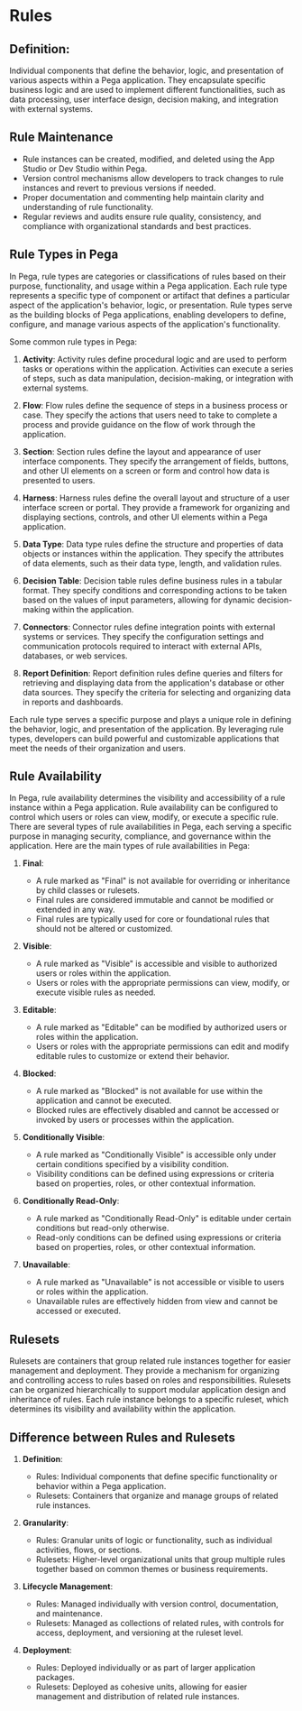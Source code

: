 # Rules
## Definition:
Individual components that define the behavior, logic, and presentation of various aspects within a Pega application. They encapsulate specific business logic and are used to implement different functionalities, such as data processing, user interface design, decision making, and integration with external systems.

## Rule Maintenance
- Rule instances can be created, modified, and deleted using the App Studio or Dev Studio within Pega.
- Version control mechanisms allow developers to track changes to rule instances and revert to previous versions if needed.
- Proper documentation and commenting help maintain clarity and understanding of rule functionality.
- Regular reviews and audits ensure rule quality, consistency, and compliance with organizational standards and best practices.

## Rule Types in Pega
In Pega, rule types are categories or classifications of rules based on their purpose, functionality, and usage within a Pega application. Each rule type represents a specific type of component or artifact that defines a particular aspect of the application's behavior, logic, or presentation. Rule types serve as the building blocks of Pega applications, enabling developers to define, configure, and manage various aspects of the application's functionality.

Some common rule types in Pega:

1. **Activity**: Activity rules define procedural logic and are used to perform tasks or operations within the application. Activities can execute a series of steps, such as data manipulation, decision-making, or integration with external systems.

2. **Flow**: Flow rules define the sequence of steps in a business process or case. They specify the actions that users need to take to complete a process and provide guidance on the flow of work through the application.

3. **Section**: Section rules define the layout and appearance of user interface components. They specify the arrangement of fields, buttons, and other UI elements on a screen or form and control how data is presented to users.

4. **Harness**: Harness rules define the overall layout and structure of a user interface screen or portal. They provide a framework for organizing and displaying sections, controls, and other UI elements within a Pega application.

5. **Data Type**: Data type rules define the structure and properties of data objects or instances within the application. They specify the attributes of data elements, such as their data type, length, and validation rules.

6. **Decision Table**: Decision table rules define business rules in a tabular format. They specify conditions and corresponding actions to be taken based on the values of input parameters, allowing for dynamic decision-making within the application.

7. **Connectors**: Connector rules define integration points with external systems or services. They specify the configuration settings and communication protocols required to interact with external APIs, databases, or web services.

8. **Report Definition**: Report definition rules define queries and filters for retrieving and displaying data from the application's database or other data sources. They specify the criteria for selecting and organizing data in reports and dashboards.

Each rule type serves a specific purpose and plays a unique role in defining the behavior, logic, and presentation of the application. By leveraging rule types, developers can build powerful and customizable applications that meet the needs of their organization and users.

## Rule Availability
In Pega, rule availability determines the visibility and accessibility of a rule instance within a Pega application. Rule availability can be configured to control which users or roles can view, modify, or execute a specific rule. There are several types of rule availabilities in Pega, each serving a specific purpose in managing security, compliance, and governance within the application. Here are the main types of rule availabilities in Pega:

1. **Final**:
   - A rule marked as "Final" is not available for overriding or inheritance by child classes or rulesets.
   - Final rules are considered immutable and cannot be modified or extended in any way.
   - Final rules are typically used for core or foundational rules that should not be altered or customized.

2. **Visible**:
   - A rule marked as "Visible" is accessible and visible to authorized users or roles within the application.
   - Users or roles with the appropriate permissions can view, modify, or execute visible rules as needed.

3. **Editable**:
   - A rule marked as "Editable" can be modified by authorized users or roles within the application.
   - Users or roles with the appropriate permissions can edit and modify editable rules to customize or extend their behavior.

4. **Blocked**:
   - A rule marked as "Blocked" is not available for use within the application and cannot be executed.
   - Blocked rules are effectively disabled and cannot be accessed or invoked by users or processes within the application.

5. **Conditionally Visible**:
   - A rule marked as "Conditionally Visible" is accessible only under certain conditions specified by a visibility condition.
   - Visibility conditions can be defined using expressions or criteria based on properties, roles, or other contextual information.

6. **Conditionally Read-Only**:
   - A rule marked as "Conditionally Read-Only" is editable under certain conditions but read-only otherwise.
   - Read-only conditions can be defined using expressions or criteria based on properties, roles, or other contextual information.

7. **Unavailable**:
   - A rule marked as "Unavailable" is not accessible or visible to users or roles within the application.
   - Unavailable rules are effectively hidden from view and cannot be accessed or executed.

## Rulesets
Rulesets are containers that group related rule instances together for easier management and deployment.
They provide a mechanism for organizing and controlling access to rules based on roles and responsibilities.
Rulesets can be organized hierarchically to support modular application design and inheritance of rules.
Each rule instance belongs to a specific ruleset, which determines its visibility and availability within the application.

## Difference between Rules and Rulesets
1. **Definition**:
   - Rules: Individual components that define specific functionality or behavior within a Pega application.
   - Rulesets: Containers that organize and manage groups of related rule instances.

2. **Granularity**:
   - Rules: Granular units of logic or functionality, such as individual activities, flows, or sections.
   - Rulesets: Higher-level organizational units that group multiple rules together based on common themes or business requirements.

3. **Lifecycle Management**:
   - Rules: Managed individually with version control, documentation, and maintenance.
   - Rulesets: Managed as collections of related rules, with controls for access, deployment, and versioning at the ruleset level.

4. **Deployment**:
   - Rules: Deployed individually or as part of larger application packages.
   - Rulesets: Deployed as cohesive units, allowing for easier management and distribution of related rule instances.

